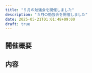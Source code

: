```yaml
---
title: "５月の勉強会を開催しました"
description: "５月の勉強会を開催しました"
date: 2025-05-21T01:01:48+09:00
draft: true
---
```


## 開催概要

## 内容

